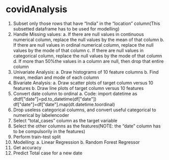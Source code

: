 # covidAnalysis
 
1. Subset only those rows that have “India” in the “location” column(This subsetted
dataframe has to be used for modelling)
2. Handle Missing values:
a. If there are null values in continuous numerical column, replace the null values by
the mean of that column
b. If there are null values in ordinal numerical column, replace the null values by the
mode of that column
c. If there are null values in categorical column, replace the null values by the mode
of that column
d. If more than 50%the values in a column are null, then drop that entire column
3. Univariate Analysis:
a. Draw histograms of 10 feature columns
b. Find mean, median and mode of each column
4. Bivariate Analysis:
a. Draw scatter plots of target column versus 10 features
b. Draw line plots of target column versus 10 features
5. Convert date column to ordinal
a. Code:
import datetime as dtdf["date"]=pd.to_datetime(df["date"])
df["date"]=df["date"].map(dt.datetime.toordinal)
6. Drop useless categorical columns, and convert useful categorical to numerical by
labelencoder
7. Select “total_cases” column as the target variable
8. Select the other columns as the features(NOTE: the “date” column has to be
compulsorily in the features)
9. Perform train-test split
10. Modelling:
a. Linear Regression
b. Random Forest Regressor
11. Get accuracy
12. Predict Total case for a new date

